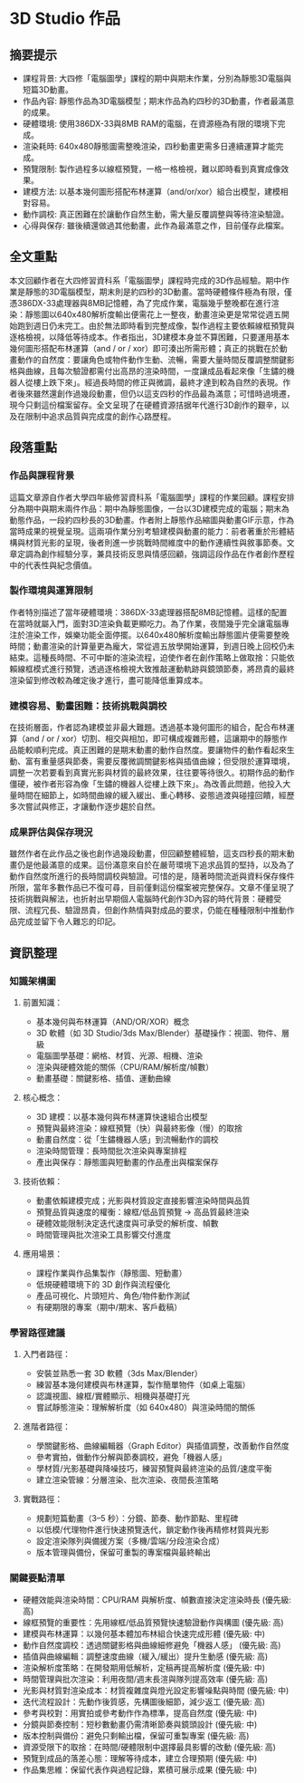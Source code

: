 # 3D Studio 作品

## 摘要提示
- 課程背景: 大四修「電腦圖學」課程的期中與期末作業，分別為靜態3D電腦與短篇3D動畫。
- 作品內容: 靜態作品為3D電腦模型；期末作品為約四秒的3D動畫，作者最滿意的成果。
- 硬體環境: 使用386DX-33與8MB RAM的電腦，在資源極為有限的環境下完成。
- 渲染耗時: 640x480靜態圖需整晚渲染，四秒動畫更需多日連續運算才能完成。
- 預覽限制: 製作過程多以線框預覽，一格一格檢視，難以即時看到真實成像效果。
- 建模方法: 以基本幾何圖形搭配布林運算（and/or/xor）組合出模型，建模相對容易。
- 動作調校: 真正困難在於讓動作自然生動，需大量反覆調整與等待渲染驗證。
- 心得與保存: 雖後續還做過其他動畫，此作為最滿意之作，目前僅存此檔案。

## 全文重點
本文回顧作者在大四修習資科系「電腦圖學」課程時完成的3D作品經驗。期中作業是靜態的3D電腦模型，期末則是約四秒的3D動畫。當時硬體條件極為有限，僅憑386DX-33處理器與8MB記憶體，為了完成作業，電腦幾乎整晚都在進行渲染：靜態圖以640x480解析度輸出便需花上一整夜，動畫渲染更是常常從週五開始跑到週日仍未完工。由於無法即時看到完整成像，製作過程主要依賴線框預覽與逐格檢視，以降低等待成本。作者指出，3D建模本身並不算困難，只要運用基本幾何圖形搭配布林運算（and / or / xor）即可湊出所需形體；真正的挑戰在於動畫動作的自然度：要讓角色或物件動作生動、流暢，需要大量時間反覆調整關鍵影格與曲線，且每次驗證都需付出高昂的渲染時間，一度讓成品看起來像「生鏽的機器人從樓上跌下來」。經過長時間的修正與微調，最終才達到較為自然的表現。作者後來雖然還創作過幾段動畫，但仍以這支四秒的作品最為滿意；可惜時過境遷，現今只剩這份檔案留存。全文呈現了在硬體資源拮据年代進行3D創作的艱辛，以及在限制中追求品質與完成度的創作心路歷程。

## 段落重點
### 作品與課程背景
這篇文章源自作者大學四年級修習資科系「電腦圖學」課程的作業回顧。課程安排分為期中與期末兩件作品：期中為靜態圖像，一台以3D建模完成的電腦；期末為動態作品，一段約四秒長的3D動畫。作者附上靜態作品縮圖與動畫GIF示意，作為當時成果的視覺呈現。這兩項作業分別考驗建模與動畫的能力：前者著重於形體結構與材質光影的呈現，後者則進一步挑戰時間維度中的動作連續性與敘事節奏。文章定調為創作經驗分享，兼具技術反思與情感回顧，強調這段作品在作者創作歷程中的代表性與紀念價值。

### 製作環境與運算限制
作者特別描述了當年硬體環境：386DX-33處理器搭配8MB記憶體。這樣的配置在當時就屬入門，面對3D渲染負載更顯吃力。為了作業，夜間幾乎完全讓電腦專注於渲染工作，娛樂功能全面停擺。以640x480解析度輸出靜態圖片便需要整晚時間；動畫渲染的計算量更為龐大，常從週五放學開始運算，到週日晚上回校仍未結束。這種長時間、不可中斷的渲染流程，迫使作者在創作策略上做取捨：只能依賴線框模式進行預覽，透過逐格檢視大致推敲運動軌跡與鏡頭節奏，將昂貴的最終渲染留到修改較為確定後才進行，盡可能降低重算成本。

### 建模容易、動畫困難：技術挑戰與調校
在技術層面，作者認為建模並非最大難題。透過基本幾何圖形的組合，配合布林運算（and / or / xor）切割、相交與相加，即可構成複雜形體，這讓期中的靜態作品能較順利完成。真正困難的是期末動畫的動作自然度。要讓物件的動作看起來生動、富有重量感與節奏，需要反覆微調關鍵影格與插值曲線；但受限於運算環境，調整一次若要看到真實光影與材質的最終效果，往往要等待很久。初期作品的動作僵硬，被作者形容為像「生鏽的機器人從樓上跌下來」。為改善此問題，他投入大量時間在細節上，如時間曲線的緩入緩出、重心轉移、姿態過渡與碰撞回饋，經歷多次嘗試與修正，才讓動作逐步趨於自然。

### 成果評估與保存現況
雖然作者在此作品之後也創作過幾段動畫，但回顧整體經驗，這支四秒長的期末動畫仍是他最滿意的成果。這份滿意來自於在嚴苛環境下追求品質的堅持，以及為了動作自然度所進行的長時間調校與驗證。可惜的是，隨著時間流逝與資料保存條件所限，當年多數作品已不復可尋，目前僅剩這份檔案被完整保存。文章不僅呈現了技術挑戰與解法，也折射出早期個人電腦時代創作3D內容的時代背景：硬體受限、流程冗長、驗證昂貴，但創作熱情與對成品的要求，仍能在種種限制中推動作品完成並留下令人難忘的印記。

## 資訊整理

### 知識架構圖
1. 前置知識：
   - 基本幾何與布林運算（AND/OR/XOR）概念
   - 3D 軟體（如 3D Studio/3ds Max/Blender）基礎操作：視圖、物件、層級
   - 電腦圖學基礎：網格、材質、光源、相機、渲染
   - 渲染與硬體效能的關係（CPU/RAM/解析度/幀數）
   - 動畫基礎：關鍵影格、插值、運動曲線

2. 核心概念：
   - 3D 建模：以基本幾何與布林運算快速組合出模型
   - 預覽與最終渲染：線框預覽（快）與最終影像（慢）的取捨
   - 動畫自然度：從「生鏽機器人感」到流暢動作的調校
   - 渲染時間管理：長時間批次渲染與專案排程
   - 產出與保存：靜態圖與短動畫的作品產出與檔案保存

3. 技術依賴：
   - 動畫依賴建模完成；光影與材質設定直接影響渲染時間與品質
   - 預覽品質與速度的權衡：線框/低品質預覽 → 高品質最終渲染
   - 硬體效能限制決定迭代速度與可承受的解析度、幀數
   - 時間管理與批次渲染工具影響交付進度

4. 應用場景：
   - 課程作業與作品集製作（靜態圖、短動畫）
   - 低規硬體環境下的 3D 創作與流程優化
   - 產品可視化、片頭短片、角色/物件動作測試
   - 有硬期限的專案（期中/期末、客戶截稿）

### 學習路徑建議
1. 入門者路徑：
   - 安裝並熟悉一套 3D 軟體（3ds Max/Blender）
   - 練習基本幾何建模與布林運算，製作簡單物件（如桌上電腦）
   - 認識視圖、線框/實體顯示、相機與基礎打光
   - 嘗試靜態渲染：理解解析度（如 640x480）與渲染時間的關係

2. 進階者路徑：
   - 學關鍵影格、曲線編輯器（Graph Editor）與插值調整，改善動作自然度
   - 參考實拍，做動作分解與節奏調校，避免「機器人感」
   - 學材質/光影基礎與降噪技巧，練習預覽與最終渲染的品質/速度平衡
   - 建立渲染管線：分層渲染、批次渲染、夜間長渲策略

3. 實戰路徑：
   - 規劃短篇動畫（3–5 秒）：分鏡、節奏、動作節點、里程碑
   - 以低模/代理物件進行快速預覽迭代，鎖定動作後再精修材質與光影
   - 設定渲染隊列與備援方案（多機/雲端/分段渲染合成）
   - 版本管理與備份，保留可重製的專案檔與最終輸出

### 關鍵要點清單
- 硬體效能與渲染時間：CPU/RAM 與解析度、幀數直接決定渲染時長 (優先級: 高)
- 線框預覽的重要性：先用線框/低品質預覽快速驗證動作與構圖 (優先級: 高)
- 建模與布林運算：以幾何基本體加布林組合快速完成形體 (優先級: 中)
- 動作自然度調校：透過關鍵影格與曲線細修避免「機器人感」 (優先級: 高)
- 插值與曲線編輯：調整速度曲線（緩入/緩出）提升生動感 (優先級: 高)
- 渲染解析度策略：在開發期用低解析，定稿再提高解析度 (優先級: 中)
- 時間管理與批次渲染：利用夜間/週末長渲與隊列提高效率 (優先級: 高)
- 光影與材質對渲染成本：材質複雜度與燈光設定影響噪點與時間 (優先級: 中)
- 迭代流程設計：先動作後質感，先構圖後細節，減少返工 (優先級: 高)
- 參考與校對：用實拍或參考動作作為標準，提高自然度 (優先級: 中)
- 分鏡與節奏控制：短秒數動畫仍需清晰節奏與鏡頭設計 (優先級: 中)
- 版本控制與備份：避免只剩輸出檔，保留可重製專案 (優先級: 高)
- 資源受限下的取捨：在時間/硬體限制中選擇最具影響的改動 (優先級: 高)
- 預覽到成品的落差心態：理解等待成本，建立合理預期 (優先級: 中)
- 作品集思維：保留代表作與過程記錄，累積可展示成果 (優先級: 中)